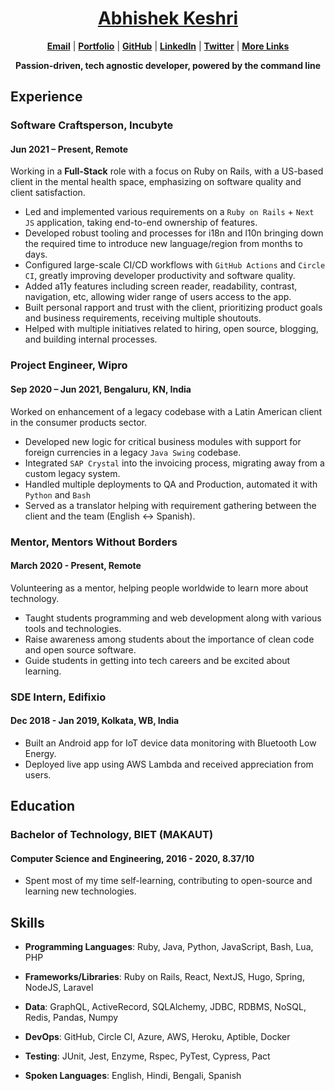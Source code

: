 <div align="center">

# [Abhishek Keshri](https://2kabhishek.github.io)

[**Email**](mailto:iam2kabhishek@gmail.com) | [**Portfolio**](https://2kabhishek.github.io) | [**GitHub**](https://github.com/2kabhishek) | [**LinkedIn**](https://www.linkedin.com/in/2kabhishek/) | [**Twitter**](https://twitter.com/2kabhishek) | [**More Links**](https://2kabhishek.github.io/links)

**Passion-driven, tech agnostic developer, powered by the command line**

</div>

## Experience

### Software Craftsperson, Incubyte

#### Jun 2021 – Present, Remote

Working in a **Full-Stack** role with a focus on Ruby on Rails, with a US-based client in the mental health space, emphasizing on software quality and client satisfaction.

-   Led and implemented various requirements on a `Ruby on Rails` + `Next JS` application, taking end-to-end ownership of features.
-   Developed robust tooling and processes for i18n and l10n bringing down the required time to introduce new language/region from months to days.
-   Configured large-scale CI/CD workflows with `GitHub Actions` and `Circle CI`, greatly improving developer productivity and software quality.
-   Added a11y features including screen reader, readability, contrast, navigation, etc, allowing wider range of users access to the app.
-   Built personal rapport and trust with the client, prioritizing product goals and business requirements, receiving multiple shoutouts.
-   Helped with multiple initiatives related to hiring, open source, blogging, and building internal processes.

### Project Engineer, Wipro

#### Sep 2020 – Jun 2021, Bengaluru, KN, India

Worked on enhancement of a legacy codebase with a Latin American client in the consumer products sector.

-   Developed new logic for critical business modules with support for foreign currencies in a legacy `Java Swing` codebase.
-   Integrated `SAP Crystal` into the invoicing process, migrating away from a custom legacy system.
-   Handled multiple deployments to QA and Production, automated it with `Python` and `Bash`
-   Served as a translator helping with requirement gathering between the client and the team (English <-> Spanish).

### Mentor, Mentors Without Borders

#### March 2020 - Present, Remote

Volunteering as a mentor, helping people worldwide to learn more about technology.

-   Taught students programming and web development along with various tools and technologies.
-   Raise awareness among students about the importance of clean code and open source software.
-   Guide students in getting into tech careers and be excited about learning.

### SDE Intern, Edifixio

#### Dec 2018 - Jan 2019, Kolkata, WB, India

-   Built an Android app for IoT device data monitoring with Bluetooth Low Energy.
-   Deployed live app using AWS Lambda and received appreciation from users.

## Education

### Bachelor of Technology, BIET (MAKAUT)

#### Computer Science and Engineering, 2016 - 2020, 8.37/10

-   Spent most of my time self-learning, contributing to open-source and learning new technologies.

## Skills

-   **Programming Languages**:
    Ruby, Java, Python, JavaScript, Bash, Lua, PHP
-   **Frameworks/Libraries**:
    Ruby on Rails, React, NextJS, Hugo, Spring, NodeJS, Laravel
-   **Data**:
    GraphQL, ActiveRecord, SQLAlchemy, JDBC, RDBMS, NoSQL, Redis, Pandas, Numpy
-   **DevOps**:
    GitHub, Circle CI, Azure, AWS, Heroku, Aptible, Docker
-   **Testing**:
    JUnit, Jest, Enzyme, Rspec, PyTest, Cypress, Pact

-   **Spoken Languages**:
    English, Hindi, Bengali, Spanish
